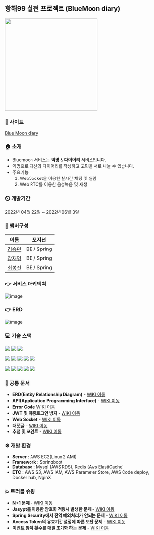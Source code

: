 ## 항해99 실전 프로젝트 (BlueMoon diary)
<img src="https://user-images.githubusercontent.com/79817823/170234163-15484676-6d55-45e3-a156-d9f579106538.jpg" width="300" height="300"/>


### 🔗 사이트
[Blue Moon diary](https://bluemoondiary.com)


### 🏠 소개
- Bluemoon 서비스는 <b>익명</b> & <b>다이어리 </b> 서비스입니다.
- 익명으로 자신의 다이어리를 작성하고 고민을 서로 나눌 수 있습니다.
- 주요기능
  1. WebSocket을 이용한 실시간 채팅 및 알림
  2. Web RTC를 이용한 음성녹음 및 재생


### ⏲️ 개발기간
2022년 04월 22일 ~ 2022년 06월 3일


### 🧙 맴버구성
|  이름  |  포지션  |
| :----: | :-----: |
| [김승민](https://github.com/TodayIsYolo)|BE / Spring|
| [장재영](https://github.com/jaeyoungjang2)|BE / Spring|
| [최봉진](https://github.com/cbjjzzang)|BE / Spring|


### 👉 서비스 아키텍쳐
![image](https://user-images.githubusercontent.com/81352857/170249061-0e995564-d8f1-454c-8273-9dff5fc104e4.png)

### 👉 ERD
![image](https://user-images.githubusercontent.com/47101085/170249038-6053bdbc-516f-457d-901e-ab224eace724.png)

### 💻 기술 스택
<img src="https://img.shields.io/badge/Java-007396?style=flat-square&logo=Java&logoColor=white"/> <img src="https://img.shields.io/badge/Spring Boot-6DB33F?style=flat-square&logo=Spring Boot&logoColor=white"/> <img src="https://img.shields.io/badge/Spring Security-6DB33F?style=flat-square&logo=Spring Security&logoColor=white"/>

<img src="https://img.shields.io/badge/Stomp-010101?style=flat-square&logo=Stomp&logoColor=white"/> <img src="https://img.shields.io/badge/Socket-010101?style=flat-square&logo=Socket.io&logoColor=white"/> <img src="https://img.shields.io/badge/Redis-DC382D?style=flat-square&logo=Redis&logoColor=white"/> <img src="https://img.shields.io/badge/Sourcetree-0052CC?style=flat-square&logo=Sourcetree&logoColor=white"/> <img src="https://img.shields.io/badge/MySQL-4479A1?style=flat-square&logo=MySQL&logoColor=white"/>

<img src="https://img.shields.io/badge/GitHub-181717?style=flat-square&logo=GitHub&logoColor=white"/> <img src="https://img.shields.io/badge/Amazon S3-569A31?style=flat-square&logo=Amazon S3&logoColor=white"/> <img src="https://img.shields.io/badge/Amazon AWS-232F3E?style=flat-square&logo=Amazon AWS&logoColor=white"/> <img src="https://img.shields.io/badge/NGINX-009639?style=flat-square&logo=NGINX&logoColor=white"/> <img src="https://img.shields.io/badge/Docker-2496ED?style=flat-square&logo=Docker&logoColor=white"/>


### 📝 공통 문서
- **ERD(Entity Relationship Diagram)** - <a href="https://github.com/hh99-Final-Project/bluemoonBE/wiki/ERD" > WIKI 이동</a>
- **API(Application Programming Interface)** - <a href="https://github.com/hh99-Final-Project/bluemoonBE/wiki/API" > WIKI 이동</a>
- **Error Code**<a href="https://github.com/hh99-Final-Project/bluemoonBE/wiki/Errorcode" > WIKI 이동</a>
- **JWT 및 이중로그인 방지** - <a href="https://github.com/hh99-Final-Project/bluemoonBE/wiki/JWT-%EB%B0%8F-%EC%9D%B4%EC%A4%91%EB%A1%9C%EA%B7%B8%EC%9D%B8-%EB%B0%A9%EC%A7%80" > WIKI 이동</a>
- **Web Socket** - <a href="https://github.com/hh99-Final-Project/bluemoonBE/wiki/WebSocket%EC%9D%84-%EC%9D%B4%EC%9A%A9%ED%95%9C-%EC%8B%A4%EC%8B%9C%EA%B0%84-%EC%B1%84%ED%8C%85-%EB%B0%8F-%EC%95%8C%EB%A6%BC"> WIKI 이동</a>
- **대댓글** - <a href="https://github.com/hh99-Final-Project/bluemoonBE/wiki/%EB%8C%80%EB%8C%93%EA%B8%80"> WIKI 이동</a>
- **추첨 및 포인트** - <a href="https://github.com/hh99-Final-Project/bluemoonBE/wiki/%EC%B6%94%EC%B2%A8-%EB%B0%8F-%ED%8F%AC%EC%9D%B8%ED%8A%B8"> WIKI 이동</a>


### ⚙️ 개발 환경
- **Server** : AWS EC2(Linux 2 AMI)
- **Framework** : Springboot
- **Database** : Mysql (AWS RDS), Redis (Aws ElastiCache)
- **ETC** : AWS S3, AWS IAM, AWS Parameter Store, AWS Code deploy, Docker hub, NginX


### 💥 트러블 슈팅
- **N+1 문제** - <a href="https://github.com/hh99-Final-Project/bluemoonBE/wiki/%F0%9F%92%A5%ED%8A%B8%EB%9F%AC%EB%B8%94-%EC%8A%88%ED%8C%85-(N%E5%8D%811-%EB%AC%B8%EC%A0%9C-%ED%95%B4%EA%B2%B0%EC%9D%84-%EC%9C%84%ED%95%9C-@EntityGraph-%EB%8F%84%EC%9E%85)"> WIKI 이동</a>
- **Jasypt를 이용한 암호화 적용시 발생한 문제** - <a href="https://github.com/hh99-Final-Project/bluemoonBE/wiki/%F0%9F%92%A5%ED%8A%B8%EB%9F%AC%EB%B8%94-%EC%8A%88%ED%8C%85-(Jasypt%EB%A5%BC-%EC%9D%B4%EC%9A%A9%ED%95%9C-%EC%A3%BC%EC%9A%94%EC%A0%95%EB%B3%B4-%EC%95%94%ED%98%B8%ED%99%94)"> WIKI 이동</a>
- **Spring Security에서 전역 예외처리가 안되는 문제** - <a href="https://github.com/hh99-Final-Project/bluemoonBE/wiki/%F0%9F%92%A5%ED%8A%B8%EB%9F%AC%EB%B8%94-%EC%8A%88%ED%8C%85-(Spring-security%EC%97%90%EC%84%9C%EC%9D%98-%EC%98%88%EC%99%B8%EC%B2%98%EB%A6%AC)"> WIKI 이동</a>
- **Access Token의 유효기간 설정에 따른 보안 문제** - <a href="https://github.com/hh99-Final-Project/bluemoonBE/wiki/%F0%9F%92%A5%ED%8A%B8%EB%9F%AC%EB%B8%94-%EC%8A%88%ED%8C%85-(Refresh-Token)"> WIKI 이동</a>
- **이벤트 참여 횟수를 매일 초기화 하는 문제** - <a href="https://github.com/hh99-Final-Project/bluemoonBE/wiki/%F0%9F%92%A5%ED%8A%B8%EB%9F%AC%EB%B8%94-%EC%8A%88%ED%8C%85-(%EC%9D%B4%EB%B2%A4%ED%8A%B8-%EC%B0%B8%EC%97%AC-%ED%9A%9F%EC%88%98%EB%A5%BC-%EB%A7%A4%EC%9D%BC-%EC%B4%88%EA%B8%B0%ED%99%94-%ED%95%B4%EC%95%BC-%EB%90%98%EB%8A%94-%EB%AC%B8%EC%A0%9C)"> WIKI 이동</a>
